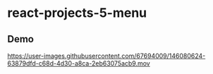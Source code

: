 # react-projects-5-menu
## Demo

https://user-images.githubusercontent.com/67694009/146080624-63879dfd-c68d-4d30-a8ca-2eb63075acb9.mov

